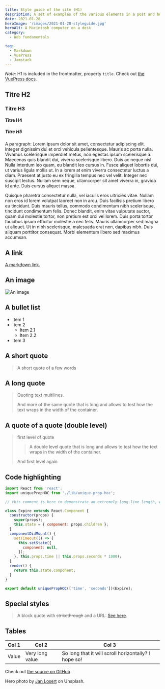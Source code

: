 ```yaml
---
title: Style guide of the site (H1)
description: A set of examples of the various elements in a post and how they will look
date: 2021-01-28
heroImage: '/images/2021-01-28-styleguide.jpg'
heroAlt: A Macintosh computer on a desk
category:
  - Web fundamentals

tag:
  - Markdown
  - VuePress
  - Jamstack
---
```


_Note:_ H1 is included in the frontmatter, property `title`. Check out [the VuePress docs](https://v2.vuepress.vuejs.org/reference/default-theme/frontmatter.html).

## Titre H2

### Titre H3

#### Titre H4

##### Titre H5

A paragraph: Lorem ipsum dolor sit amet, consectetur adipiscing elit. Integer dignissim dui et orci vehicula pellentesque. Mauris ac porta nulla. Vivamus scelerisque imperdiet metus, non egestas ipsum scelerisque a. Maecenas quis blandit dui, viverra scelerisque libero. Duis ac neque nisl. Nulla interdum leo quam, eu blandit leo cursus in. Fusce aliquet lobortis dui, ut varius ligula mollis ut. In a lorem at enim viverra consectetur luctus a diam. Praesent at justo eu ex fringilla tempus nec vel velit. Integer nec suscipit lectus. Nullam sem neque, ullamcorper sit amet viverra in, gravida id ante. Duis cursus aliquet massa.

Quisque pharetra consectetur nulla, vel iaculis eros ultricies vitae. Nullam non eros id lorem volutpat laoreet non in arcu. Duis facilisis pretium libero eu tincidunt. Duis mauris tellus, commodo condimentum nibh scelerisque, tincidunt condimentum felis. Donec blandit, enim vitae vulputate auctor, quam dui molestie tortor, non pretium est orci vel lorem. Duis porta tortor faucibus ipsum efficitur molestie a nec felis. Mauris ullamcorper sed magna ut aliquet. Ut in nibh scelerisque, malesuada erat non, dapibus nibh. Duis aliquam porttitor consequat. Morbi elementum libero sed maximus accumsan.

## A link

[A markdown link](https://iamjeremie.me/).

## An image

![An image](/images/default.jpg)

## A bullet list

- Item 1
- Item 2
  - Item 2.1
  - Item 2.2
- Item 3

## A short quote

> A short quote of a few words

## A long quote

> Quoting text multilines.
>
> And more of the same quote that is long and allows to test how the text wraps in the width of the container.

## A quote of a quote (double level)

> first level of quote
>
> > A double level quote that is long and allows to test how the text wraps in the width of the container.
>
> And first level again

## Code highlighting

```js
import React from 'react';
import uniquePropHOC from './lib/unique-prop-hoc';

// this comment is here to demonstrate an extremely long line length, well beyond what you should probably allow in your own code, though sometimes you'll be highlighting code you can't refactor, which is unfortunate but should be handled gracefully

class Expire extends React.Component {
  constructor(props) {
    super(props);
    this.state = { component: props.children };
  }
  componentDidMount() {
    setTimeout(() => {
      this.setState({
        component: null,
      });
    }, this.props.time || this.props.seconds * 1000);
  }
  render() {
    return this.state.component;
  }
}

export default uniquePropHOC(['time', 'seconds'])(Expire);
```

## Special styles

> A block quote with ~~strikethrough~~ and a URL: [See here](https://reactjs.org).

## Tables

| Col 1 | Col 2           | Col 3                                                |
| ----- | --------------- | ---------------------------------------------------- |
| Value | Very long value | So long that it will scroll horizontally? I hope so! |

Check out [the source on GitHub](https://github.com/JeremieLitzler/journal/blob/main/docs/posts/2021-01-28-styleguide/README.md).

Hero photo by [Jan Losert](https://unsplash.com/@janlosert?utm_source=unsplash&utm_medium=referral&utm_content=creditCopyText) on Unsplash.
